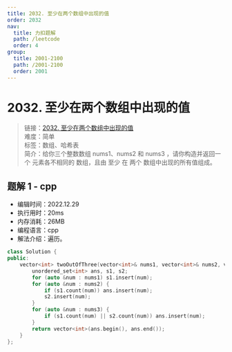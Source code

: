 ```yaml
---
title: 2032. 至少在两个数组中出现的值
order: 2032
nav:
  title: 力扣题解
  path: /leetcode
  order: 4
group:
  title: 2001-2100
  path: /2001-2100
  order: 2001
---
```


# 2032. 至少在两个数组中出现的值
    
> 链接：[2032. 至少在两个数组中出现的值](https://leetcode.cn/problems/two-out-of-three/)  
> 难度：简单  
> 标签：数组、哈希表  
> 简介：给你三个整数数组 nums1、nums2 和 nums3 ，请你构造并返回一个 元素各不相同的 数组，且由 至少 在 两个 数组中出现的所有值组成。
      
## 题解 1 - cpp
- 编辑时间：2022.12.29
- 执行用时：20ms
- 内存消耗：26MB
- 编程语言：cpp
- 解法介绍：遍历。
```cpp
class Solution {
public:
    vector<int> twoOutOfThree(vector<int>& nums1, vector<int>& nums2, vector<int>& nums3) {
        unordered_set<int> ans, s1, s2;
        for (auto &num : nums1) s1.insert(num);
        for (auto &num : nums2) {
            if (s1.count(num)) ans.insert(num);
            s2.insert(num);
        }
        for (auto &num : nums3) {
            if (s1.count(num) || s2.count(num)) ans.insert(num);
        }
        return vector<int>(ans.begin(), ans.end());
    }
};
```

      